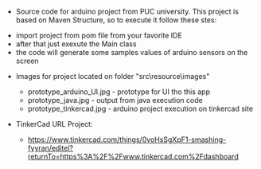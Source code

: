 - Source code for arduino project from PUC university. This project is based on Maven Structure, so to execute it follow these stes:

 * import project from pom file from your favorite IDE
 * after that just exexute the Main class
 * the code will generate some samples values of arduino sensors on the screen


- Images for project located on folder "src\resource\images"
  
  *  prototype_arduino_UI.jpg   - prototype for UI tho this app
  *  prototype_java.jpg         - output from java execution code
  *  prototype_tinkercad.jpg    - arduino project execution on tinkercad site
 
    
- TinkerCad URL Project:
  
  * https://www.tinkercad.com/things/0voHsSgXpF1-smashing-fyyran/editel?returnTo=https%3A%2F%2Fwww.tinkercad.com%2Fdashboard
